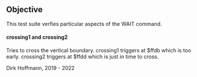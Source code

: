 ## Objective

This test suite verfies particular aspects of the WAIT command.

#### crossing1 and crossing2

Tries to cross the vertical boundary. crossing1 triggers at $ffdb which is too early. crossing2 triggers at $ffdd which is just in time to cross.


Dirk Hoffmann, 2019 - 2022
